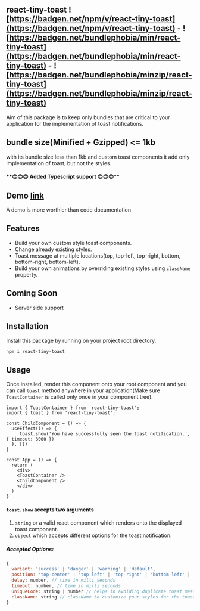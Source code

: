 ## react-tiny-toast ![https://badgen.net/npm/v/react-tiny-toast](https://badgen.net/npm/v/react-tiny-toast) - ![https://badgen.net/bundlephobia/min/react-tiny-toast](https://badgen.net/bundlephobia/min/react-tiny-toast) - ![https://badgen.net/bundlephobia/minzip/react-tiny-toast](https://badgen.net/bundlephobia/minzip/react-tiny-toast)

Aim of this package is to keep only bundles that are critical to your application for the implementation of toast notifications.

## bundle size(Minified + Gzipped) <= 1kb

with its bundle size less than 1kb and custom toast components it add only implementation of toast, but not the styles.

#### **\*\***😍😍😍 Added Typescript support 😍😍😍**\*\***

## Demo [link](https://playground.ashr81.now.sh/)

A demo is more worthier than code documentation

## Features

- Build your own custom style toast components.
- Change already existing styles.
- Toast message at multiple locations(top, top-left, top-right, bottom, bottom-right, bottom-left).
- Build your own animations by overriding existing styles using `className` property.

## Coming Soon

- Server side support

## Installation

Install this package by running on your project root directory.

`npm i react-tiny-toast`

## Usage

Once installed, render this component onto your root component and you can call `toast` method anywhere in your application(Make sure `ToastContainer` is called only once in your component tree).

```
import { ToastContainer } from 'react-tiny-toast';
import { toast } from 'react-tiny-toast';

const ChildComponent = () => {
  useEffect(() => {
     toast.show('You have successfully seen the toast notification.', { timeout: 3000 })
  }, [])
}

const App = () => {
  return (
    <div>
    <ToastContainer />
    <ChildComponent />
    </div>
  )
}
```

#### `toast.show` accepts two arguments

1. `string` or a valid react component which renders onto the displayed toast component.
2. `object` which accepts different options for the toast notification.

##### Accepted Options:

```js
{
  variant: 'success' | 'danger' | 'warning' | 'default',
  position: 'top-center' | 'top-left' | 'top-right' | 'bottom-left' | 'bottom-right' | 'bottom-center',
  delay: number, // time in milli seconds
  timeout: number, // time in milli seconds
  uniqueCode: string | number // helps in avoiding duplicate toast message when triggered multiple times by user actions.
  className: string // className to customize your styles for the toast element build by package..
}
```
